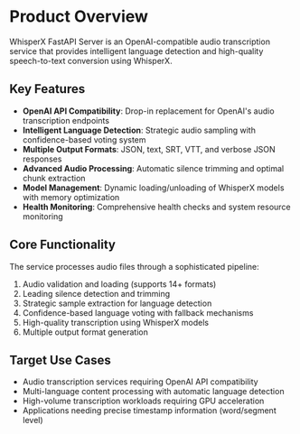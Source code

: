 # Product Overview

WhisperX FastAPI Server is an OpenAI-compatible audio transcription service that provides intelligent language detection and high-quality speech-to-text conversion using WhisperX.

## Key Features

- **OpenAI API Compatibility**: Drop-in replacement for OpenAI's audio transcription endpoints
- **Intelligent Language Detection**: Strategic audio sampling with confidence-based voting system
- **Multiple Output Formats**: JSON, text, SRT, VTT, and verbose JSON responses
- **Advanced Audio Processing**: Automatic silence trimming and optimal chunk extraction
- **Model Management**: Dynamic loading/unloading of WhisperX models with memory optimization
- **Health Monitoring**: Comprehensive health checks and system resource monitoring

## Core Functionality

The service processes audio files through a sophisticated pipeline:
1. Audio validation and loading (supports 14+ formats)
2. Leading silence detection and trimming
3. Strategic sample extraction for language detection
4. Confidence-based language voting with fallback mechanisms
5. High-quality transcription using WhisperX models
6. Multiple output format generation

## Target Use Cases

- Audio transcription services requiring OpenAI API compatibility
- Multi-language content processing with automatic language detection
- High-volume transcription workloads requiring GPU acceleration
- Applications needing precise timestamp information (word/segment level)
